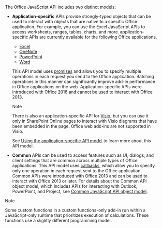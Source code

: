 The Office JavaScript API includes two distinct models:

- **Application-specific** APIs provide strongly-typed objects that can be used to interact with objects that are native to a specific Office application. For example, you can use the Excel JavaScript APIs to access worksheets, ranges, tables, charts, and more. application-specific APIs are currently available for the following Office applications.

    - [Excel](../reference/overview/excel-add-ins-reference-overview.md)
    - [OneNote](../reference/overview/onenote-add-ins-javascript-reference.md)
    - [PowerPoint](../reference/overview/powerpoint-add-ins-reference-overview.md)
    - [Word](../reference/overview/word-add-ins-reference-overview.md)

    This API model uses [promises](https://developer.mozilla.org/docs/Web/JavaScript/Reference/Global_Objects/Promise) and allows you to specify multiple operations in each request you send to the Office application. Batching operations in this manner can significantly improve add-in performance in Office applications on the web. Application-specific APIs were introduced with Office 2016 and cannot be used to interact with Office 2013.

    > [!NOTE]
    > There is also an application-specific API for [Visio](../reference/overview/visio-javascript-reference-overview.md), but you can use it only in SharePoint Online pages to interact with Visio diagrams that have been embedded in the page. Office web add-ins are not supported in Visio.

    See [Using the application-specific API model](../develop/application-specific-api-model.md) to learn more about this API model.

- **Common** APIs can be used to access features such as UI, dialogs, and client settings that are common across multiple types of Office applications. This API model uses [callbacks](https://developer.mozilla.org/docs/Glossary/Callback_function), which allow you to specify only one operation in each request sent to the Office application. Common APIs were introduced with Office 2013 and can be used to interact with Office 2013 or later. For details about the Common API object model, which includes APIs for interacting with Outlook, PowerPoint, and Project, see [Common JavaScript API object model](../develop/office-javascript-api-object-model.md).

> [!NOTE]
> Some custom functions in a custom functions-only add-in run within a JavaScript-only runtime that prioritizes execution of calculations. These functions use a slightly different programming model.
